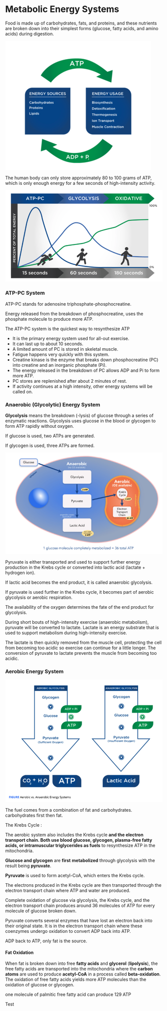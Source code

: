# Metabolic Energy Systems

Food is made up of carbohydrates, fats, and proteins, and these nutrients are broken down into their simplest forms \(glucose, fatty acids, and amino acids\) during digestion.

![](../.gitbook/assets/screen-shot-2021-01-19-at-11.37.08-am.png)

The human body can only store approximately 80 to 100 grams of ATP, which is only enough energy for a few seconds of high-intensity activity.

![](../.gitbook/assets/screen-shot-2021-01-19-at-2.57.44-pm.png)

### ATP-PC System

ATP-PC stands for adenosine triphosphate-phosphocreatine.

Energy released from the breakdown of phosphocreatine, uses the phosphate molecule to produce more ATP.

The ATP-PC system is the quickest way to resynthesize ATP



* It is the primary energy system used for all-out exercise.
* It can last up to about 10 seconds.
* A limited amount of PC is stored in skeletal muscle.
* Fatigue happens very quickly with this system.
* Creatine kinase is the enzyme that breaks down phosphocreatine \(PC\) into creatine and an inorganic phosphate \(Pi\).
* The energy released in the breakdown of PC allows ADP and Pi to form more ATP. 
* PC stores are replenished after about 2 minutes of rest.
* If activity continues at a high intensity, other energy systems will be called on.

### Anaerobic \(Glycolytic\) Energy System

 **Glycolysis** means the breakdown \(-lysis\) of glucose through a series of enzymatic reactions. Glycolysis uses glucose in the blood or glycogen to form ATP rapidly without oxygen. 

If glucose is used, two ATPs are generated.

If glycogen is used, three ATPs are formed.

![](../.gitbook/assets/screen-shot-2021-01-19-at-3.06.18-pm.png)

Pyruvate is either transported and used to support further energy production in the Krebs cycle or converted into lactic acid \(lactate + hydrogen ion\).

If lactic acid becomes the end product, it is called anaerobic glycolysis.

If pyruvate is used further in the Krebs cycle, it becomes part of aerobic glycolysis or aerobic respiration.

The availability of the oxygen determines the fate of the end product for glycolysis.

During short bouts of high-intensity exercise \(anaerobic metabolism\), pyruvate will be converted to lactate. Lactate is an energy substrate that is used to support metabolism during high-intensity exercise.

The lactate is then quickly removed from the muscle cell, protecting the cell from becoming too acidic so exercise can continue for a little longer. The conversion of pyruvate to lactate prevents the muscle from becoming too acidic.

### Aerobic Energy System

![](../.gitbook/assets/screen-shot-2021-01-19-at-3.14.31-pm.png)

The fuel comes from a combination of fat and carbohydrates. carbohydrates first then fat.

The Krebs Cycle : 

The aerobic system also includes the Krebs cycle **and the electron transport chain. Both use blood glucose, glycogen, plasma-free fatty acids, or intramuscular triglycerides as fuels** to resynthesize ATP in the mitochondria.

**Glucose and glycogen** are **first** **metabolized** through glycolysis with the result being **pyruvate**.

**Pyruvate** is used to form acetyl-CoA, which enters the Krebs cycle.

The electrons produced in the Krebs cycle are then transported through the electron transport chain where ATP and water are produced.

Complete oxidation of glucose via glycolysis, the Krebs cycle, and the electron transport chain produces around 36 molecules of ATP for every molecule of glucose broken down.

Pyruvate converts several enzymes that have lost an electron back into their original state. It is in the electron transport chain where these coenzymes undergo oxidation to convert ADP back into ATP.

ADP back to ATP, only fat is the source. 

#### Fat Oxidation

When fat is broken down into free **fatty acids** and **glycerol** \(**lipolysis**\), the free fatty acids are transported into the mitochondria where the **carbon atoms** are used to produce **acetyl-CoA** in a process called **beta-oxidation**. The oxidation of free fatty acids yields more ATP molecules than the oxidation of glucose or glycogen. 

one molecule of palmitic free fatty acid can produce 129 ATP

Test

